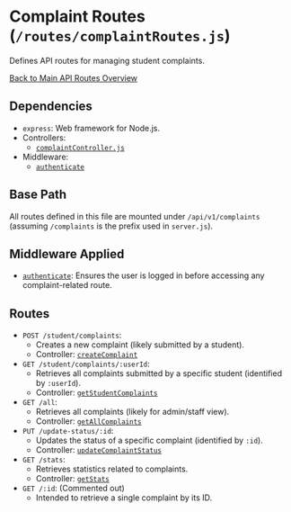 # Complaint Routes (`/routes/complaintRoutes.js`)

Defines API routes for managing student complaints.

[Back to Main API Routes Overview](README.md)

## Dependencies

- `express`: Web framework for Node.js.
- Controllers:
  - [`complaintController.js`](../controllers/complaintController.md)
- Middleware:
  - [`authenticate`](../middlewares/auth.md#authenticate-req-res-next)

## Base Path

All routes defined in this file are mounted under `/api/v1/complaints` (assuming `/complaints` is the prefix used in `server.js`).

## Middleware Applied

- [`authenticate`](../middlewares/auth.md#authenticate-req-res-next): Ensures the user is logged in before accessing any complaint-related route.

## Routes

- `POST /student/complaints`:
  - Creates a new complaint (likely submitted by a student).
  - Controller: [`createComplaint`](../controllers/complaintController.md#createcomplaintreq-res)
- `GET /student/complaints/:userId`:
  - Retrieves all complaints submitted by a specific student (identified by `:userId`).
  - Controller: [`getStudentComplaints`](../controllers/complaintController.md#getstudentcomplaintsreq-res)
- `GET /all`:
  - Retrieves all complaints (likely for admin/staff view).
  - Controller: [`getAllComplaints`](../controllers/complaintController.md#getallcomplaintsreq-res)
- `PUT /update-status/:id`:
  - Updates the status of a specific complaint (identified by `:id`).
  - Controller: [`updateComplaintStatus`](../controllers/complaintController.md#updatecomplaintstatusreq-res)
- `GET /stats`:
  - Retrieves statistics related to complaints.
  - Controller: [`getStats`](../controllers/complaintController.md#getstatsreq-res)
- `GET /:id`: (Commented out)
  - Intended to retrieve a single complaint by its ID.
